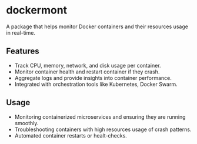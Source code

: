 # dockermont
A package that helps monitor Docker containers and their resources usage in real-time.

## Features
- Track CPU, memory, network, and disk usage per container.
- Monitor container health and restart container if they crash.
- Aggregate logs and provide insights into container performance.
- Integrated with orchestration tools like Kubernetes, Docker Swarm.

## Usage
- Monitoring containerized microservices and ensuring they are running smoothly.
- Troubleshooting containers with high resources usage of crash patterns.
- Automated container restarts or healt-checks.
